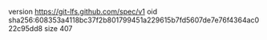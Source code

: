version https://git-lfs.github.com/spec/v1
oid sha256:608353a4118bc37f2b801799451a229615b7fd5607de7e76f4364ac022c95dd8
size 407
